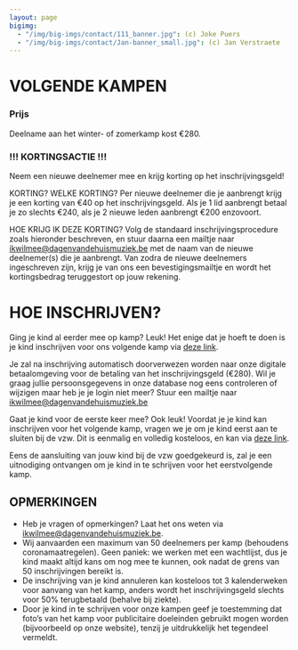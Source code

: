 ```yaml
---
layout: page
bigimg:
  - "/img/big-imgs/contact/111_banner.jpg": (c) Joke Puers
  - "/img/big-imgs/contact/Jan-banner_small.jpg": (c) Jan Verstraete
---
```


# VOLGENDE KAMPEN

<div id="kampen"></div>

<script>
(function() {
  const startEditie = 119; // Winter 2025 is 119e editie
  const now = new Date();
  let jaar = 2025;
  let editie = startEditie;
  let kampen = [];

  function winter(y, nr) {
    return {
      editie: nr,
      type: "winter",
      start: new Date(y, 11, 25), // december (11)
      einde: new Date(y, 11, 31),
      startTijd: "14h00",
      eindTijd: "12h00",
      plaats: "Lokeren (Domein Verloren Bos)",
      extra: ""
    };
  }

  function zomer(y, nr) {
    return {
      editie: nr,
      type: "zomer",
      start: new Date(y, 7, 1), // augustus (7)
      einde: new Date(y, 7, 8),
      startTijd: "16h00",
      eindTijd: "12h00",
      plaats: "Merelbeke (Domein Ten Berg)",
      extra: " Het concert gaat eveneens door in Domein Ten Berg, op 7 augustus om 16h00."
    };
  }

  // Bouw een lijst van kampen vooruit
  let type = "winter";
  while (kampen.length < 20) {
    if (type === "winter") {
      kampen.push(winter(jaar, editie));
      jaar++;
      type = "zomer";
    } else {
      kampen.push(zomer(jaar, editie));
      editie++;
      type = "winter";
    }
  }

  // Zoek eerstvolgende kamp
  let nextIndex = kampen.findIndex(k => k.start > now);
  if (nextIndex === -1) nextIndex = 0;

  const volgende = kampen[nextIndex];
  const daarna = kampen[nextIndex + 1];

  function formatKamp(k) {
    const maandNaam = (k.type === "winter") ? "december" : "augustus";
    return `<strong>De ${k.editie}e Dagen van de Huismuziek</strong> gaan door van ${k.start.getDate()} ${maandNaam} ${k.start.getFullYear()} (${k.startTijd}) tot en met ${k.einde.getDate()} ${maandNaam} ${k.einde.getFullYear()} (${k.eindTijd}) in ${k.plaats}.${k.extra}`;
  }

  document.getElementById("kampen").innerHTML = `
    <p>${formatKamp(volgende)}</p>
    <p>${formatKamp(daarna)}</p>
  `;
})();
</script>

### Prijs
Deelname aan het winter- of zomerkamp kost €280. 

### !!! KORTINGSACTIE !!!
Neem een nieuwe deelnemer mee en krijg korting op het inschrijvingsgeld! 

KORTING? WELKE KORTING?
Per nieuwe deelnemer die je aanbrengt krijg je een korting van €40 op het inschrijvingsgeld. 
Als je 1 lid aanbrengt betaal je zo slechts €240, als je 2 nieuwe leden aanbrengt €200 enzovoort.

HOE KRIJG IK DEZE KORTING?
Volg de standaard inschrijvingsprocedure zoals hieronder beschreven, en stuur daarna een mailtje naar ikwilmee@dagenvandehuismuziek.be met de naam van de nieuwe deelnemer(s) die je aanbrengt. Van zodra de nieuwe deelnemers ingeschreven zijn, krijg je van ons een bevestigingsmailtje en wordt het kortingsbedrag teruggestort op jouw rekening.


# HOE INSCHRIJVEN?
Ging je kind al eerder mee op kamp? Leuk!
Het enige dat je hoeft te doen is je kind inschrijven voor ons volgende kamp via [deze link](https://app.assistonline.eu/mvc/activity?key=6b8c4ec5-56a6-402e-82fb-6c645b2fe288). 

Je zal na inschrijving automatisch doorverwezen worden naar onze digitale betaalomgeving voor de betaling van het inschrijvingsgeld (€280).
Wil je graag jullie persoonsgegevens in onze database nog eens controleren of wijzigen maar heb je je login niet meer? Stuur een mailtje naar ikwilmee@dagenvandehuismuziek.be

Gaat je kind voor de eerste keer mee? Ook leuk!
Voordat je je kind kan inschrijven voor het volgende kamp, vragen we je om je kind eerst aan te sluiten bij de vzw. Dit is eenmalig en volledig kosteloos, en kan via [deze link](https://www.mijnassist.be/NL/3d894289-0304-4cb7-9e7c-07b6f9ec7c8a/waitinglist/subscribe).

Eens de aansluiting van jouw kind bij de vzw goedgekeurd is, zal je een uitnodiging ontvangen om je kind in te schrijven voor het eerstvolgende kamp.

## OPMERKINGEN
* Heb je vragen of opmerkingen? Laat het ons weten via ikwilmee@dagenvandehuismuziek.be.
* Wij aanvaarden een maximum van 50 deelnemers per kamp (behoudens coronamaatregelen). Geen paniek: we werken met een wachtlijst, dus je kind maakt altijd kans om nog mee te kunnen, ook nadat de grens van 50 inschrijvingen bereikt is.
* De inschrijving van je kind annuleren kan kosteloos tot 3 kalenderweken voor aanvang van het kamp, anders wordt het inschrijvingsgeld slechts voor 50% terugbetaald (behalve bij ziekte).
* Door je kind in te schrijven voor onze kampen geef je toestemming dat foto’s van het kamp voor publicitaire doeleinden gebruikt mogen worden (bijvoorbeeld op onze website), tenzij je uitdrukkelijk het tegendeel vermeldt.
